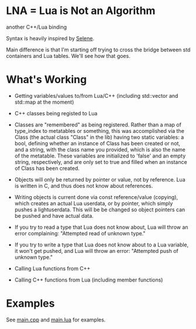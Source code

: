 LNA = Lua is Not an Algorithm
=====

another C++/Lua binding

Syntax is heavily inspired by <a href="https://github.com/jeremyong/Selene">Selene</a>.

Main difference is that I'm starting off trying to cross the bridge between 
std containers and Lua tables. We'll see how that goes. 

What's Working
==============
- Getting variables/values to/from Lua/C++
(including std::vector and std::map at the moment)

- C++ classes being registed to Lua
- Classes are "remembered" as being registered. Rather than a map of type_index to metatables or something, this was accomplished via the Class (the actual class "Class" in the lib) having two static variables: a bool, defining whether an instance of Class<YourClass> has been created or not, and a string, with the class name you provided, which is also the name of the metatable. These variables are initialized to 'false' and an empty string, respectively, and are only set to true and filled when an instance of Class<YourClass> has been created.

- Objects will only be returned by pointer or value, not by reference. Lua is written in C, and thus does not know about references.
- Writing objects is current done via const reference/value (copying), which creates an actual Lua userdata, or by pointer, which simply pushes a lightuserdata. This will be be changed so object pointers can be pushed and have actual data.

- If you try to read a type that Lua does not know about, Lua will throw an error complaining: "Attempted read of unknown type."
- If you try to write a type that Lua does not know about to a Lua variable, it won't get pushed, and Lua will throw an error: "Attempted push of unknown type."

- Calling Lua functions from C++

- Calling C++ functions from Lua (including member functions)

Examples
========
See <a href="https://github.com/dabbertorres/luapp/blob/master/main.cpp">main.cpp</a> and <a href="https://github.com/dabbertorres/luapp/blob/master/main.lua">main.lua</a> for examples.
